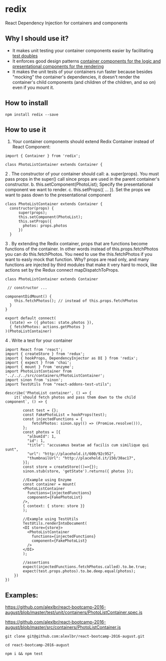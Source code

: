 # redix

React Dependency Injection for containers and components

## Why I should use it?

- It makes unit testing your container components easier by facilitating <a href="http://www.martinfowler.com/bliki/TestDouble.html">test doubles</a>
- It enforces good design patterns <a href="https://medium.com/@dan_abramov/smart-and-dumb-components-7ca2f9a7c7d0#.duo8qfj2v" target="_blank">container components for the logic and presentational components for the rendering</a>
- It makes the unit tests of your containers run faster because besides "mocking" the container's dependencies, it doesn't render the container's child components (and children of the children, and so on) even if you mount it.

## How to install

`npm install redix --save`

## How to use it

1. Your container components should extend Redix Container instead of React Component:

```
import { Container } from 'redix';

class PhotoListContainer extends Container {
```

2 . The constructor of your container should call:
	a. super(props). You must pass props in the super() call since props are used in the parent container's constructor.
	b. this.setComponent(PhotoList); Specify the presentational component we want to render.
	c. this.setProps({ ... }). Set the props we want to pass down to the presentational component

```
class PhotoListContainer extends Container {
  constructor(props) {
      super(props);
      this.setComponent(PhotoList);
      this.setProps({
        photos: props.photos
      })
  }
```

3 . By extending the Redix container, props that are functions become functions of the container. In other words instead of this.props.fetchPhotos you can do this.fetchPhotos. You need to use the this.fetchPhotos if you want to easly mock that function. Why? props are read only, and many functions are injected by third modules that make it very hard to mock, like actions set by the Redux connect mapDispatchToProps.

```
class PhotoListContainer extends Container

 // constructor ...

componentDidMount() {
    this.fetchPhotos(); // instead of this.props.fetchPhotos
  }
}

export default connect(
  (state) => ({ photos: state.photos }),
  { fetchPhotos: actions.getPhotos }
)(PhotoListContainer)

```
4 . Write a test for your container

```
import React from 'react';
import { createStore } from 'redux';
import { hookProps, DependencyInjector as DI } from 'redix';
import { expect } from 'chai';
import { mount } from 'enzyme';
import PhotoListContainer from '../../../src/containers/PhotoListContainer';
import sinon from 'sinon';
import TestUtils from "react-addons-test-utils";

describe('PhotoList container', () => {
    it(`should fetch photos and pass them down to the child component`, () => {

		const test = {};
		const FakePhotoList = hookProps(test);
		const injectedFunctions = {
			fetchPhotos: sinon.spy(() => (Promise.resolve())),
		};
		const photos = [{
		  "albumId": 1,
		  "id": 1,
		  "title": "accusamus beatae ad facilis cum similique qui sunt",
		  "url": "http://placehold.it/600/92c952",
		  "thumbnailUrl": "http://placehold.it/150/30ac17",
		}];
		const store = createStore(()=>{});
		sinon.stub(store, 'getState').returns({ photos });
		
		//Example using Enzyme
		const container = mount(
		<PhotoListContainer
		  functions={injectedFunctions}
		  component={FakePhotoList}
		/>,
		{ context: { store: store }}
		);
		
		//Example using TestUtils
		TestUtils.renderIntoDocument(
		<DI store={store}>
		  <PhotoListContainer
		    functions={injectedFunctions}
		    component={FakePhotoList}
		  />
		</DI>
		);
		
		//assertions
		expect(injectedFunctions.fetchPhotos.called).to.be.true;
		expect(test.props.photos).to.be.deep.equal(photos);
	})
})

```

## Examples:

https://github.com/alexlbr/react-bootcamp-2016-august/blob/master/test/unit/containers/PhotoListContainer.spec.js

https://github.com/alexlbr/react-bootcamp-2016-august/blob/master/src/containers/PhotoListContainer.js

`git clone git@github.com:alexlbr/react-bootcamp-2016-august.git`

`cd react-bootcamp-2016-august`

`npm i && npm test`
